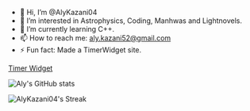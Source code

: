 - 👋 Hi, I’m @AlyKazani04
- 👀 I’m interested in Astrophysics, Coding, Manhwas and Lightnovels.
- 🌱 I’m currently learning C++.
- 📫 How to reach me: aly.kazani52@gmail.com
- ⚡ Fun fact: Made a TimerWidget site.

[Timer Widget](https://stream-timer-widget.vercel.app/)

![Aly's GitHub stats](https://github-readme-stats.vercel.app/api?username=AlyKazani04&show_icons=true&theme=dark)

![AlyKazani04's Streak](https://github-readme-streak-stats.herokuapp.com/?user=AlyKazani04&theme=dark&hide_border=false)
<!---
AlyKazani04/AlyKazani04 is a ✨ special ✨ repository because its `README.md` (this file) appears on your GitHub profile.
You can click the Preview link to take a look at your changes.
--->
